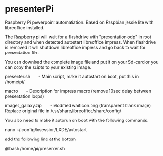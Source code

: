 # presenterPi
Raspberry Pi powerpoint automatiation.
Based on Raspbian jessie lite with libreoffice installed.


The Raspberry pi will wait for a flashdrive with "presentation.odp" in root directory and when detected autostart libreoffice impress.
When flashdrive is removed it will shutdown libreoffice impress and go back to wait for presentation file.


You can download the complete image file and put it on your Sd-card
or you can copy the scipts to your existing image.


presenter.sh &nbsp;&nbsp;&nbsp;&nbsp;&nbsp;&nbsp;- Main script, make it autostart on boot, put this in /home/pi/


macro &nbsp;&nbsp;&nbsp;&nbsp;&nbsp;&nbsp;- Description for impress macro (remove 10sec delay between presentation loops)


images_galaxy.zip &nbsp;&nbsp;&nbsp;&nbsp;&nbsp;&nbsp;- Modified waiticon.png (transparent blank image) Replace original file in /usr/share/libreoffice/share/config/


You also need to make it autorun on boot with the following commands.

nano ~/.config/lxsession/LXDE/autostart

add the following line at the bottom

@bash /home/pi/presenter.sh
